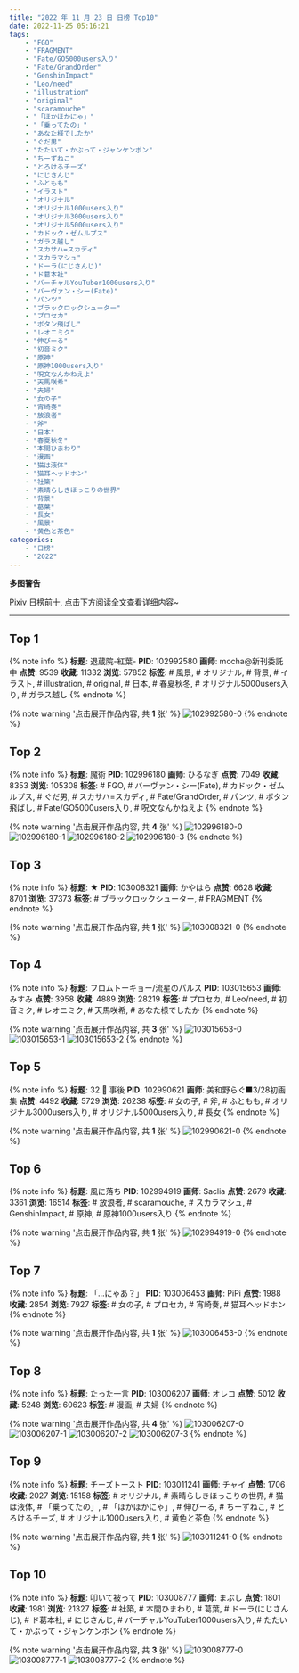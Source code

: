 ```yaml
---
title: "2022 年 11 月 23 日 日榜 Top10"
date: 2022-11-25 05:16:21
tags:
    - "FGO"
    - "FRAGMENT"
    - "Fate/GO5000users入り"
    - "Fate/GrandOrder"
    - "GenshinImpact"
    - "Leo/need"
    - "illustration"
    - "original"
    - "scaramouche"
    - "「ほかほかにゃ」"
    - "「乗ってたの」"
    - "あなた様でしたか"
    - "ぐだ男"
    - "たたいて・かぶって・ジャンケンポン"
    - "ちーずねこ"
    - "とろけるチーズ"
    - "にじさんじ"
    - "ふともも"
    - "イラスト"
    - "オリジナル"
    - "オリジナル1000users入り"
    - "オリジナル3000users入り"
    - "オリジナル5000users入り"
    - "カドック・ゼムルプス"
    - "ガラス越し"
    - "スカサハ=スカディ"
    - "スカラマシュ"
    - "ドーラ(にじさんじ)"
    - "ド葛本社"
    - "バーチャルYouTuber1000users入り"
    - "バーヴァン・シー(Fate)"
    - "パンツ"
    - "ブラックロックシューター"
    - "プロセカ"
    - "ボタン飛ばし"
    - "レオニミク"
    - "伸びーる"
    - "初音ミク"
    - "原神"
    - "原神1000users入り"
    - "呪文なんかねえよ"
    - "天馬咲希"
    - "夫婦"
    - "女の子"
    - "宵崎奏"
    - "放浪者"
    - "斧"
    - "日本"
    - "春夏秋冬"
    - "本間ひまわり"
    - "漫画"
    - "猫は液体"
    - "猫耳ヘッドホン"
    - "社築"
    - "素晴らしきほっこりの世界"
    - "背景"
    - "葛葉"
    - "長女"
    - "風景"
    - "黄色と茶色"
categories:
    - "日榜"
    - "2022"
---
```


<i class="fa fa-triangle-exclamation"></i>**多图警告**<i class="fa fa-triangle-exclamation"></i>

[Pixiv](https://www.pixiv.net/) 日榜前十, 点击下方阅读全文查看详细内容~

<!-- more -->

---

## Top 1

{% note info %}
**标题**: 退蔵院-紅葉-
**PID**: 102992580 **画师**: mocha@新刊委託中
**点赞**: 9539 **收藏**: 11332 **浏览**: 57852
**标签**: # 風景, # オリジナル, # 背景, # イラスト, # illustration, # original, # 日本, # 春夏秋冬, # オリジナル5000users入り, # ガラス越し
{% endnote %}

{% note warning '点击展开作品内容, 共 **1** 张' %}
![102992580-0](https://i.pixiv.re/img-original/img/2022/11/22/01/06/16/102992580_p0.jpg)
{% endnote %}

## Top 2

{% note info %}
**标题**: 魔術
**PID**: 102996180 **画师**: ひるなぎ
**点赞**: 7049 **收藏**: 8353 **浏览**: 105308
**标签**: # FGO, # バーヴァン・シー(Fate), # カドック・ゼムルプス, # ぐだ男, # スカサハ=スカディ, # Fate/GrandOrder, # パンツ, # ボタン飛ばし, # Fate/GO5000users入り, # 呪文なんかねえよ
{% endnote %}

{% note warning '点击展开作品内容, 共 **4** 张' %}
![102996180-0](https://i.pixiv.re/img-original/img/2022/11/22/06/00/02/102996180_p0.jpg)
![102996180-1](https://i.pixiv.re/img-original/img/2022/11/22/06/00/02/102996180_p1.jpg)
![102996180-2](https://i.pixiv.re/img-original/img/2022/11/22/06/00/02/102996180_p2.jpg)
![102996180-3](https://i.pixiv.re/img-original/img/2022/11/22/06/00/02/102996180_p3.jpg)
{% endnote %}

## Top 3

{% note info %}
**标题**: ★
**PID**: 103008321 **画师**: かやはら
**点赞**: 6628 **收藏**: 8701 **浏览**: 37373
**标签**: # ブラックロックシューター, # FRAGMENT
{% endnote %}

{% note warning '点击展开作品内容, 共 **1** 张' %}
![103008321-0](https://i.pixiv.re/img-original/img/2022/11/22/20/05/29/103008321_p0.jpg)
{% endnote %}

## Top 4

{% note info %}
**标题**: フロムトーキョー/流星のパルス
**PID**: 103015653 **画师**: みすみ
**点赞**: 3958 **收藏**: 4889 **浏览**: 28219
**标签**: # プロセカ, # Leo/need, # 初音ミク, # レオニミク, # 天馬咲希, # あなた様でしたか
{% endnote %}

{% note warning '点击展开作品内容, 共 **3** 张' %}
![103015653-0](https://i.pixiv.re/img-original/img/2022/11/23/00/05/27/103015653_p0.png)
![103015653-1](https://i.pixiv.re/img-original/img/2022/11/23/00/05/27/103015653_p1.png)
![103015653-2](https://i.pixiv.re/img-original/img/2022/11/23/00/05/27/103015653_p2.png)
{% endnote %}

## Top 5

{% note info %}
**标题**: 32.🦋 事後
**PID**: 102990621 **画师**: 美和野らぐ■3/28初画集
**点赞**: 4492 **收藏**: 5729 **浏览**: 26238
**标签**: # 女の子, # 斧, # ふともも, # オリジナル3000users入り, # オリジナル5000users入り, # 長女
{% endnote %}

{% note warning '点击展开作品内容, 共 **1** 张' %}
![102990621-0](https://i.pixiv.re/img-original/img/2022/11/22/00/00/15/102990621_p0.png)
{% endnote %}

## Top 6

{% note info %}
**标题**: 風に落ち
**PID**: 102994919 **画师**: Saclia
**点赞**: 2679 **收藏**: 3361 **浏览**: 16514
**标签**: # 放浪者, # scaramouche, # スカラマシュ, # GenshinImpact, # 原神, # 原神1000users入り
{% endnote %}

{% note warning '点击展开作品内容, 共 **1** 张' %}
![102994919-0](https://i.pixiv.re/img-original/img/2022/11/22/03/39/07/102994919_p0.jpg)
{% endnote %}

## Top 7

{% note info %}
**标题**: 「…にゃあ？」
**PID**: 103006453 **画师**: PiPi
**点赞**: 1988 **收藏**: 2854 **浏览**: 7927
**标签**: # 女の子, # プロセカ, # 宵崎奏, # 猫耳ヘッドホン
{% endnote %}

{% note warning '点击展开作品内容, 共 **1** 张' %}
![103006453-0](https://i.pixiv.re/img-original/img/2022/11/22/18/44/58/103006453_p0.png)
{% endnote %}

## Top 8

{% note info %}
**标题**: たった一言
**PID**: 103006207 **画师**: オレコ
**点赞**: 5012 **收藏**: 5248 **浏览**: 60623
**标签**: # 漫画, # 夫婦
{% endnote %}

{% note warning '点击展开作品内容, 共 **4** 张' %}
![103006207-0](https://i.pixiv.re/img-original/img/2022/11/22/18/34/17/103006207_p0.jpg)
![103006207-1](https://i.pixiv.re/img-original/img/2022/11/22/18/34/17/103006207_p1.jpg)
![103006207-2](https://i.pixiv.re/img-original/img/2022/11/22/18/34/17/103006207_p2.jpg)
![103006207-3](https://i.pixiv.re/img-original/img/2022/11/22/18/34/17/103006207_p3.jpg)
{% endnote %}

## Top 9

{% note info %}
**标题**: チーズトースト
**PID**: 103011241 **画师**: チャイ
**点赞**: 1706 **收藏**: 2027 **浏览**: 15158
**标签**: # オリジナル, # 素晴らしきほっこりの世界, # 猫は液体, # 「乗ってたの」, # 「ほかほかにゃ」, # 伸びーる, # ちーずねこ, # とろけるチーズ, # オリジナル1000users入り, # 黄色と茶色
{% endnote %}

{% note warning '点击展开作品内容, 共 **1** 张' %}
![103011241-0](https://i.pixiv.re/img-original/img/2022/11/22/21/52/36/103011241_p0.png)
{% endnote %}

## Top 10

{% note info %}
**标题**: 叩いて被って
**PID**: 103008777 **画师**: まぶし
**点赞**: 1801 **收藏**: 1981 **浏览**: 21327
**标签**: # 社築, # 本間ひまわり, # 葛葉, # ドーラ(にじさんじ), # ド葛本社, # にじさんじ, # バーチャルYouTuber1000users入り, # たたいて・かぶって・ジャンケンポン
{% endnote %}

{% note warning '点击展开作品内容, 共 **3** 张' %}
![103008777-0](https://i.pixiv.re/img-original/img/2022/11/22/20/23/27/103008777_p0.jpg)
![103008777-1](https://i.pixiv.re/img-original/img/2022/11/22/20/23/27/103008777_p1.jpg)
![103008777-2](https://i.pixiv.re/img-original/img/2022/11/22/20/23/27/103008777_p2.jpg)
{% endnote %}
